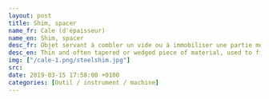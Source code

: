 ```yaml
---
layout: post
title: Shim, spacer
name_fr: Cale (d'épaisseur)
name_en: Shim, spacer
desc_fr: Objet servant à combler un vide ou à immobiliser une partie mobile afin qu'elle ne puisse plus bouger.
desc_en: Thin and often tapered or wedged piece of material, used to fill small gaps or spaces between objects. Shims are typically used in order to support, adjust for better fit, or provide a level surface. Shims may also be used as spacers to fill gaps between parts subject to wear.
img: ["/cale-1.png/steelshim.jpg"]
src: 
date: 2019-03-15 17:58:00 +0100
categories: [Outil / instrument / machine]
---
```

